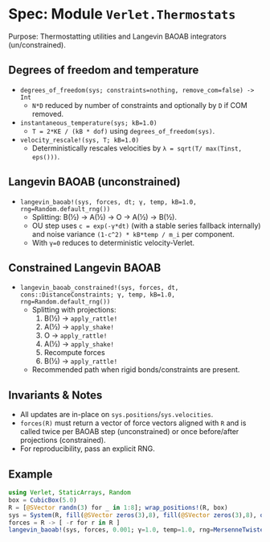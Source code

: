 # Spec: Module `Verlet.Thermostats`

Purpose: Thermostatting utilities and Langevin BAOAB integrators (un/constrained).

## Degrees of freedom and temperature

- `degrees_of_freedom(sys; constraints=nothing, remove_com=false) -> Int`
  - `N*D` reduced by number of constraints and optionally by `D` if COM removed.
- `instantaneous_temperature(sys; kB=1.0)`
  - `T = 2*KE / (kB * dof)` using `degrees_of_freedom(sys)`.
- `velocity_rescale!(sys, T; kB=1.0)`
  - Deterministically rescales velocities by `λ = sqrt(T/ max(Tinst, eps()))`.

## Langevin BAOAB (unconstrained)

- `langevin_baoab!(sys, forces, dt; γ, temp, kB=1.0, rng=Random.default_rng())`
  - Splitting: B(½) → A(½) → O → A(½) → B(½).
  - OU step uses `c = exp(-γ*dt)` (with a stable series fallback internally) and noise variance `(1-c^2) * kB*temp / m_i` per component.
  - With `γ=0` reduces to deterministic velocity-Verlet.

## Constrained Langevin BAOAB

- `langevin_baoab_constrained!(sys, forces, dt, cons::DistanceConstraints; γ, temp, kB=1.0, rng=Random.default_rng())`
  - Splitting with projections:
    1. B(½) → `apply_rattle!`
    2. A(½) → `apply_shake!`
    3. O → `apply_rattle!`
    4. A(½) → `apply_shake!`
    5. Recompute forces
    6. B(½) → `apply_rattle!`
  - Recommended path when rigid bonds/constraints are present.

## Invariants & Notes

- All updates are in-place on `sys.positions`/`sys.velocities`.
- `forces(R)` must return a vector of force vectors aligned with `R` and is called twice per BAOAB step (unconstrained) or once before/after projections (constrained).
- For reproducibility, pass an explicit RNG.

## Example

```julia
using Verlet, StaticArrays, Random
box = CubicBox(5.0)
R = [@SVector randn(3) for _ in 1:8]; wrap_positions!(R, box)
sys = System(R, fill(@SVector zeros(3),8), fill(@SVector zeros(3),8), ones(8), box, ones(Int,8), Dict(1=>:A))
forces = R -> [ -r for r in R ]
langevin_baoab!(sys, forces, 0.001; γ=1.0, temp=1.0, rng=MersenneTwister(1))
```

